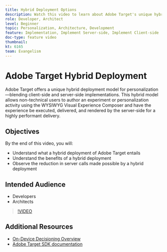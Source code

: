 ```yaml
---
title: Hybrid Deployment Options
description: Watch this video to learn about Adobe Target's unique hybrid deployment model for personalization—blending client-side and server-side implementations.
role: Developer, Architect
level: Beginner
topic: Personalization, Architecture, Development
feature: Implementation, Implement Server-side, Implement Client-side
doc-type: feature video
thumbnail:
kt: 6165
team: Evangelism
---
```


# Adobe Target Hybrid Deployment

Adobe Target offers a unique hybrid deployment model for personalization—blending client-side and server-side implementations. This hybrid model allows non-technical users to author an experiment or personalization activity using the WYSIWYG Visual Experience Composer and have the experience be executed, delivered, and rendered by the server-side for a highly performant delivery. 

## Objectives

By the end of this video, you will:

* Understand what a hybrid deployment of Adobe Target entails
* Understand the benefits of a hybrid deployment
* Observe the reduction in server calls made possible by a hybrid deployment

## Intended Audience

* Developers
* Architects

>[!VIDEO](https://video.tv.adobe.com/v/41698/?quality=12)

## Additional Resources

* [On-Device Decisioning Overview](https://experienceleague.adobe.com/docs/target-learn/tutorials/implementation/on-device-decisioning-overview.html?lang=en#implementation)
* [Adobe Target SDK documentation](https://adobetarget-sdks.gitbook.io/docs/on-device-decisioning/introduction-to-on-device-decisioning)
